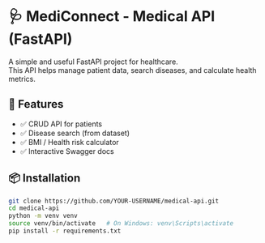 # 🩺 MediConnect - Medical API (FastAPI)

A simple and useful FastAPI project for healthcare.  
This API helps manage patient data, search diseases, and calculate health metrics.

## 🚀 Features
- ✅ CRUD API for patients  
- ✅ Disease search (from dataset)  
- ✅ BMI / Health risk calculator  
- ✅ Interactive Swagger docs  

## 📦 Installation
```bash
git clone https://github.com/YOUR-USERNAME/medical-api.git
cd medical-api
python -m venv venv
source venv/bin/activate   # On Windows: venv\Scripts\activate
pip install -r requirements.txt
